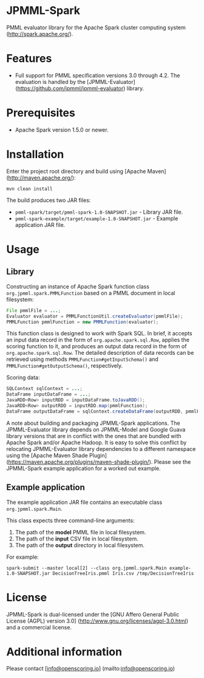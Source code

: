 JPMML-Spark
===========

PMML evaluator library for the Apache Spark cluster computing system (http://spark.apache.org/).

# Features #

* Full support for PMML specification versions 3.0 through 4.2. The evaluation is handled by the [JPMML-Evaluator] (https://github.com/jpmml/jpmml-evaluator) library.

# Prerequisites #

* Apache Spark version 1.5.0 or newer.

# Installation #

Enter the project root directory and build using [Apache Maven] (http://maven.apache.org/):
```
mvn clean install
```

The build produces two JAR files:
* `pmml-spark/target/pmml-spark-1.0-SNAPSHOT.jar` - Library JAR file.
* `pmml-spark-example/target/example-1.0-SNAPSHOT.jar` - Example application JAR file.

# Usage #

## Library ##

Constructing an instance of Apache Spark function class `org.jpmml.spark.PMMLFunction` based on a PMML document in local filesystem:
```java
File pmmlFile = ...;
Evaluator evaluator = PMMLFunctionUtil.createEvaluator(pmmlFile);
PMMLFunction pmmlFunction = new PMMLFunction(evaluator);
```

This function class is designed to work with Spark SQL. In brief, it accepts an input data record in the form of `org.apache.spark.sql.Row`, applies the scoring function to it, and produces an output data record in the form of `org.apache.spark.sql.Row`. The detailed description of data records can be retrieved using methods `PMMLFunction#getInputSchema()` and `PMMLFunction#getOutputSchema()`, respectively.

Scoring data:
```java
SQLContext sqlContext = ...;
DataFrame inputDataFrame = ...;
JavaRDD<Row> inputRDD = inputDataFrame.toJavaRDD();
JavaRDD<Row> outputRDD = inputRDD.map(pmmlFunction);
DataFrame outputDataFrame = sqlContext.createDataFrame(outputRDD, pmmlFunction.getOutputSchema());
```

A note about building and packaging JPMML-Spark applications. The JPMML-Evaluator library depends on JPMML-Model and Google Guava library versions that are in conflict with the ones that are bundled with Apache Spark and/or Apache Hadoop. It is easy to solve this conflict by relocating JPMML-Evaluator library dependencies to a different namespace using the [Apache Maven Shade Plugin] (https://maven.apache.org/plugins/maven-shade-plugin/). Please see the JPMML-Spark example application for a worked out example.

## Example application ##

The example application JAR file contains an executable class `org.jpmml.spark.Main`.

This class expects three command-line arguments:

1. The path of the **model** PMML file in local filesystem.
2. The path of the **input** CSV file in local filesystem.
3. The path of the **output** directory in local filesystem.

For example:
```
spark-submit --master local[2] --class org.jpmml.spark.Main example-1.0-SNAPSHOT.jar DecisionTreeIris.pmml Iris.csv /tmp/DecisionTreeIris
```

# License #

JPMML-Spark is dual-licensed under the [GNU Affero General Public License (AGPL) version 3.0] (http://www.gnu.org/licenses/agpl-3.0.html) and a commercial license.

# Additional information #

Please contact [info@openscoring.io] (mailto:info@openscoring.io)